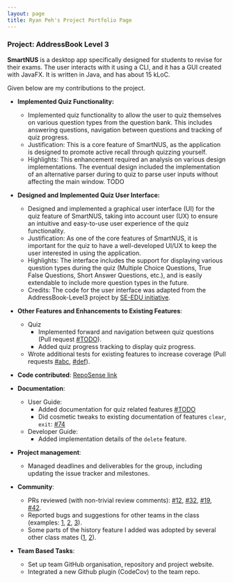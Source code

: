 ```yaml
---
layout: page
title: Ryan Peh's Project Portfolio Page
---
```


### Project: AddressBook Level 3

**SmartNUS** is a desktop app specifically designed for students to revise for their exams. The user interacts with it using a CLI, and it has a GUI created with JavaFX. It is written in Java, and has about 15 kLoC.

Given below are my contributions to the project.

* **Implemented Quiz Functionality:**
  * Implemented quiz functionality to allow the user to quiz themselves on various question types from the question bank. This includes answering questions, navigation between questions and tracking of quiz progress.
  * Justification: This is a core feature of SmartNUS, as the application is designed to promote active recall through quizzing yourself.
  * Highlights: This enhancement required an analysis on various design implementations. The eventual design included the implementation of an alternative parser during to quiz to parse user inputs without affecting the main window. TODO
  

* **Designed and Implemented Quiz User Interface:**
  * Designed and implemented a graphical user interface (UI) for the quiz feature of SmartNUS, taking into account user (UX) to ensure an intuitive and easy-to-use user experience of the quiz functionality.
  * Justification: As one of the core features of SmartNUS, it is important for the quiz to have a well-developed UI/UX to keep the user interested in using the application.
  * Highlights: The interface includes the support for displaying various question types during the quiz (Multiple Choice Questions, True False Questions, Short Answer Questions, etc.), and is easily extendable to include more question types in the future.
  * Credits: The code for the user interface was adapted from the AddressBook-Level3 project by [SE-EDU initiative](https://se-education.org).


* **Other Features and Enhancements to Existing Features**:
  * Quiz
    * Implemented forward and navigation between quiz questions (Pull request [\#TODO]()).
    * Added quiz progress tracking to display quiz progress.
  * Wrote additional tests for existing features to increase coverage (Pull requests [\#abc](), [\#def]()).


* **Code contributed**: [RepoSense link](https://nus-cs2103-ay2122s1.github.io/tp-dashboard/#breakdown=true&search=ryanpeh)


* **Documentation**:
  * User Guide:
    * Added documentation for quiz related features [\#TODO]()
    * Did cosmetic tweaks to existing documentation of features `clear`, `exit`: [\#74]()
  * Developer Guide:
    * Added implementation details of the `delete` feature.

* **Project management**:
  * Managed deadlines and deliverables for the group, including updating the issue tracker and milestones.

* **Community**:
  * PRs reviewed (with non-trivial review comments): [\#12](), [\#32](), [\#19](), [\#42]().
  * Reported bugs and suggestions for other teams in the class (examples: [1](), [2](), [3]()).
  * Some parts of the history feature I added was adopted by several other class mates ([1](), [2]()).

* **Team Based Tasks**:
  * Set up team GitHub organisation, repository and project website.
  * Integrated a new Github plugin (CodeCov) to the team repo.
  
